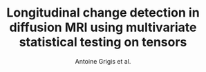 ---
cat: gaia
subcat: platform
bestof: false
author: Antoine Grigis et al.
title: Longitudinal change detection in diffusion MRI using multivariate statistical testing on tensors
journal: Neuroimage
year: 2012
type: article
---